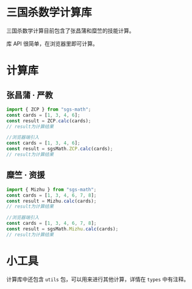 # 三国杀数学计算库

三国杀数学计算目前包含了张昌蒲和糜竺的技能计算。

库 API 很简单，在浏览器里即可计算。

# 计算库

## 张昌蒲 · 严教

```ts
import { ZCP } from "sgs-math";
const cards = [1, 3, 4, 6];
const result = ZCP.calc(cards);
// result为计算结果
```

```ts
//浏览器端引入
const cards = [1, 3, 4, 6];
const result = sgsMath.ZCP.calc(cards);
// result为计算结果
```

## 糜竺 · 资援

```ts
import { Mizhu } from "sgs-math";
const cards = [1, 3, 4, 6, 7, 8];
const result = Mizhu.calc(cards);
// result为计算结果
```

```ts
//浏览器端引入
const cards = [1, 3, 4, 6, 7, 8];
const result = sgsMath.Mizhu.calc(cards);
// result为计算结果
```

# 小工具

计算库中还包含 `utils` 包，可以用来进行其他计算，详情在 `types` 中有注释。
